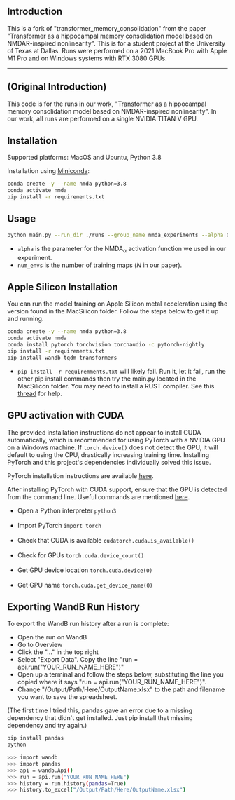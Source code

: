 ## Introduction

This is a fork of "transformer_memory_consolidation" from the paper "Transformer as a hippocampal memory consolidation model based on NMDAR-inspired nonlinearity". This is for a student project at the University of Texas at Dallas. Runs were performed on a 2021 MacBook Pro with Apple M1 Pro and on Windows systems with RTX 3080 GPUs.

---
## (Original Introduction)

This code is for the runs in our work, "Transformer as a hippocampal memory consolidation model based on NMDAR-inspired nonlinearity". In our work, all runs are performed on a single
NVIDIA TITAN V GPU.

## Installation

Supported platforms: MacOS and Ubuntu, Python 3.8

Installation using [Miniconda](https://docs.conda.io/projects/continuumio-conda/en/latest/user-guide/install/index.html):

```bash
conda create -y --name nmda python=3.8
conda activate nmda
pip install -r requirements.txt
```

## Usage

```bash
python main.py --run_dir ./runs --group_name nmda_experiments --alpha 0.1 --num_envs 32 --log_to_wandb
```
* `alpha` is the parameter for the $\text{NMDA}_\alpha$ activation function we used in our experiment.
* `num_envs` is the number of training maps ($N$ in our paper).


## Apple Silicon Installation
You can run the model training on Apple Silicon metal acceleration using the version found in the MacSilicon folder. Follow the steps below to get it up and running.

```bash
conda create -y --name nmda python=3.8
conda activate nmda
conda install pytorch torchvision torchaudio -c pytorch-nightly 
pip install -r requirements.txt
pip install wandb tqdm transformers
```
* `pip install -r requiremments.txt` will likely fail. Run it, let it fail, run the other pip install commands then try the main.py located in the MacSilicon folder. You may need to install a RUST compiler. See this [thread](https://github.com/huggingface/tokenizers/issues/1050) for help.


## GPU activation with CUDA

The provided installation instructions do not appear to install CUDA automatically, which is recommended for using PyTorch with a NVIDIA GPU on a Windows machine. If `torch.device()` does not detect the GPU, it will default to using the CPU, drastically increasing training time. Installing PyTorch and this project's dependencies individually solved this issue. 

PyTorch installation instructions are available [here](https://pytorch.org/get-started/locally/).

After installing PyTorch with CUDA support, ensure that the GPU is detected from the command line. Useful commands are mentioned [here](https://stackoverflow.com/questions/48152674/how-do-i-check-if-pytorch-is-using-the-gpu).

- Open a Python interpreter
`python3`  
&nbsp;
- Import PyTorch
`import torch`   
&nbsp;
- Check that CUDA is available
`cudatorch.cuda.is_available()`  
&nbsp;
- Check for GPUs
`torch.cuda.device_count()`  
&nbsp;
- Get GPU device location
`torch.cuda.device(0)`  
&nbsp;
- Get GPU name
`torch.cuda.get_device_name(0)`  

## Exporting WandB Run History
To export the WandB run history after a run is complete:
* Open the run on WandB
* Go to Overview
* Click the "..." in the top right
* Select "Export Data". Copy the line "run = api.run("YOUR_RUN_NAME_HERE")"
* Open up a terminal and follow the steps below, substituting the line you copied where it says "run = api.run("YOUR_RUN_NAME_HERE")".
* Change "/Output/Path/Here/OutputName.xlsx" to the path and filename you want to save the spreadsheet.

(The first time I tried this, pandas gave an error due to a missing dependency that didn't get installed. Just pip install that missing dependency and try again.)

```bash
pip install pandas
python
```
```bash
>>> import wandb
>>> import pandas
>>> api = wandb.Api()
>>> run = api.run("YOUR_RUN_NAME_HERE")
>>> history = run.history(pandas=True)
>>> history.to_excel("/Output/Path/Here/OutputName.xlsx")
```
